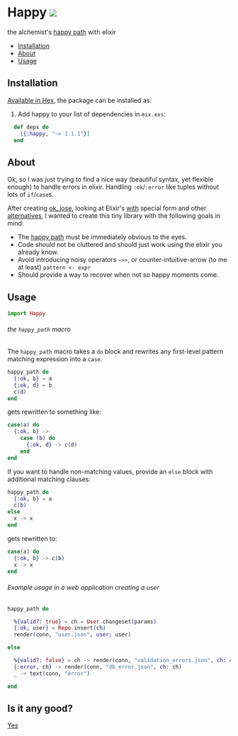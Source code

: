 # Happy <a href="https://travis-ci.org/vic/happy"><img src="https://travis-ci.org/vic/happy.svg"></a>

the alchemist's [happy path](https://en.wikipedia.org/wiki/Happy_path) with elixir

- [Installation](#installation)
- [About](#about)
- [Usage](#usage)

## Installation

[Available in Hex](https://hex.pm/packages/happy), the package can be installed as:

  1. Add happy to your list of dependencies in `mix.exs`:

```elixir
  def deps do
    [{:happy, "~> 1.1.1"}]
  end
```

## About

Ok, so I was just trying to find a nice way (beautiful syntax, yet flexible enough) to handle
errors in elixir. Handling `:ok`/`:error` like tuples without lots of `if`/`case`s.

After creating [ok_jose](https://github.com/vic/ok_jose), looking at Elixir's [with](http://elixir-lang.org/docs/stable/elixir/Kernel.SpecialForms.html#with/1) special form and other
[alternatives](https://github.com/ruby2elixir/plumber_girl), I wanted to create this tiny library with the
following goals in mind:

- The [happy path](https://en.wikipedia.org/wiki/Happy_path) must be immediately obvious to the eyes.
- Code should not be cluttered and should just work using the elixir you already know.
- Avoid introducing noisy operators `~>>`, or counter-intuitive-arrow (to me at least) `pattern <- expr`
- Should provide a way to recover when not so happy moments come.

## Usage

```elixir
import Happy
```

###### the `happy_path` macro

The `happy_path` macro takes a `do` block and rewrites any first-level pattern matching expression into a `case`.

```elixir
happy_path do
  {:ok, b} = a
  {:ok, d} = b
  c(d)
end
```

gets rewritten to something like:

```elixir
case(a) do
  {:ok, b} ->
    case (b) do
      {:ok, d} -> c(d)
    end
end
```

If you want to handle non-matching values,
provide an `else` block with additional
matching clauses:

```elixir
happy_path do
  {:ok, b} = a
  c(b)
else
  x -> x
end
```

gets rewritten to:

```elixir
case(a) do
  {:ok, b} -> c(b)
  x -> x
end
```


###### Example usage in a web application creating a user

```elixir
happy_path do

  %{valid?: true} = ch = User.changeset(params)
  {:ok, user} = Repo.insert(ch)
  render(conn, "user.json", user: user)

else

  %{valid?: false} = ch -> render(conn, "validation_errors.json", ch: ch)
  {:error, ch} -> render(conn, "db_error.json", ch: ch)
  _ -> text(conn, "error")

end
```



## Is it any good?

[Yes](https://news.ycombinator.com/item?id=3067434)

